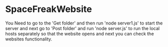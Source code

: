 # SpaceFreakWebsite

You Need to go to the 'Get folder'  and then run 'node server1.js' to start the server and next
go to 'Post folder' and run 'node server.js' to run the local hosts separately so that the website opens and next you can check the websites functionality.
